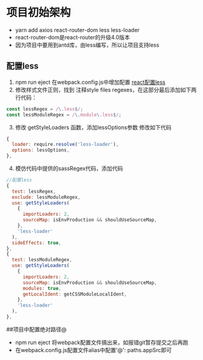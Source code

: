 # 项目初始架构
- yarn add axios react-router-dom less less-loader
- react-router-dom是react-router的升级4.0版本
- 因为项目中要用到antd库，由less编写，所以让项目支持less
## 配置less
1. npm run eject 在webpack.config.js中增加配置 [react配置less](https://www.jianshu.com/p/bfa308164df4)
2. 修改样式文件正则，找到 注释style files regexes，在这部分最后添加如下两行代码：
```JavaScript
const lessRegex = /\.less$/;
const lessModuleRegex = /\.module\.less$/;
```
3. 修改 getStyleLoaders 函数，添加lessOptions参数 修改如下代码
```JavaScript 
{
  loader: require.resolve('less-loader'),
  options: lessOptions,
},
```
4. 模仿代码中提供的sassRegex代码，添加代码
```JavaScript
//配置less
{
  test: lessRegex,
  exclude: lessModuleRegex,
  use: getStyleLoaders(
    {
      importLoaders: 2,
      sourceMap: isEnvProduction && shouldUseSourceMap,
    },
    'less-loader'
  ),
  sideEffects: true,
},
{
  test: lessModuleRegex,
  use: getStyleLoaders(
    {
      importLoaders: 2,
      sourceMap: isEnvProduction && shouldUseSourceMap,
      modules: true,
      getLocalIdent: getCSSModuleLocalIdent,
    },
    'less-loader'
  ),
},
```

##项目中配置绝对路径@
- npm run eject 将webpack配置文件搞出来，如报错git暂存提交之后再跑
- 在webpack.config.js配置文件alias中配置'@': paths.appSrc即可
